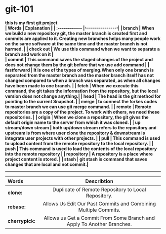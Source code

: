 # git-101
<b>this is my first git project<b></br>
  | Words |  Explanation |
  | :------------ |:---------------:|
| <b>branch | When we build a new repository git, the master branch is created first and commits are applied to it. Creating new branches helps many people work on the same software at the same time and the master branch is not harmed. | 
| check out | We use this command when we want to separate a branch and work on it |  
| commit | This command saves the staged changes of the project and does not change them by the git before that we use add command | 
| fastforward | It is one of the types of merging.When only one branch is separated from the master branch and the master branch itself has not changed compared to when a branch was separated, as when all changes have been made to one branch. |
| fetch | When we execute this command, the git takes the information from the repository, but the local version does not change anything.|
| head | The head is the git method for pointing to the current Snapshot. |
| merge | to connect the forkes codes to master branch we can use git merge command. |
| remote | Remote repositories are a copy of the project. To work with others, ‌we need these repositories. | 
| origin | When we clone a repository, the git gives the default origin name to the server from which it was cloned. |
| up stream/down stream | both up/down stream refers to the repository and upstream is from where user clone the repository & downstream is integrate user projects with other projects. |
| pull | This command is used to upload content from the remote repository to the local repository. |
| push | This command is used to load the contents of the local repository into the remote repository |
| repository | A repository is a place where project content is stored. |
| stash | git stash is command that saves changes that are local and not commit.| 



***
| Words |  Describtion |
| :------------ |:---------------:|
|**clone:**| Duplicate of Remote Repository to Local Repository.|
|**rebase:**| Allows Us Edit Our Past Commits and Combining Multiple Commits.|
|**cherrypick:**| Allows us Get a Commit From Some Branch and Apply To Another Branches.|
